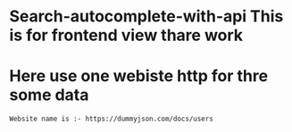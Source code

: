 # Search-autocomplete-with-api This is for frontend view thare work

# Here use one webiste http for thre some data

```
Website name is :- https://dummyjson.com/docs/users
```
